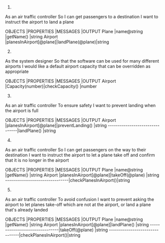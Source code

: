 1) 
As an air traffic controller
So I can get passengers to a destination
I want to instruct the airport to land a plane

OBJECTS |PROPERTIES             |MESSAGES         |OUTPUT
Plane   |name@string            |getName()        |string
Airport |planesInAirport[@plane]|landPlane(@plane)|string

2)
As the system designer
So that the software can be used for many different airports
I would like a default airport capacity that can be overridden as appropriate


OBJECTS |PROPERTIES      |MESSAGES         |OUTPUT
Airport |Capacity(number)|checkCapacity()  |number

3)
As an air traffic controller
To ensure safety
I want to prevent landing when the airport is full

OBJECTS |PROPERTIES             |MESSAGES         |OUTPUT
Airport |planesInAirport[@plane]|preventLanding() |string
--------------------------------|landPlane()      |string

4)
As an air traffic controller
So I can get passengers on the way to their destination
I want to instruct the airport to let a plane take off and confirm that it is no longer in the airport

OBJECTS |PROPERTIES             |MESSAGES              |OUTPUT
Plane   |name@string            |getName()             |string
Airport |planesInAirport[@plane]|takeOff(@plane)       |string
--------------------------------|checkPlanesInAirport()|string


5)
As an air traffic controller
To avoid confusion
I want to prevent asking the airport to let planes take-off which are not at the airport, or land a plane that's already landed

OBJECTS |PROPERTIES             |MESSAGES              |OUTPUT
Plane   |name@string            |getName()             |string
Airport |planesInAirport[@plane]|landPlane()           |string
--------------------------------|takeOff(@plane)       |string
--------------------------------|checkPlanesInAirport()|string


